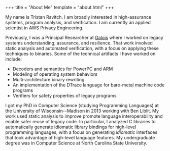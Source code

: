 +++
title = "About Me"
template = "about.html"
+++

My name is Tristan Ravitch.  I am broadly interested in high-assurance systems, program analysis, and verification.  I am currently an applied scientist in AWS Privacy Engineering.

Previously, I was a Principal Researcher at [Galois](https://galois.com/) where I worked on legacy systems understanding, assurance, and resilience. That work involved static analysis and automated verification, with a focus on applying these techniques to binaries. Some of the technical artifacts I have worked on include:

- Decoders and semantics for PowerPC and ARM
- Modeling of operating system behaviors
- Multi-architecture binary rewriting
- An implementation of the DTrace language for bare-metal machine code programs
- Verifiers for safety properties of legacy programs

I got my PhD in Computer Science (studying Programming Languages) at the University of Wisconsin--Madison in 2013 working with Ben Liblit.  My work used static analysis to improve promote language interoperability and enable safer reuse of legacy code.  In particular, I analyzed C libraries to automatically generate idiomatic library bindings for high-level programming languages, with a focus on generating *idiomatic* interfaces that took advantage of high-level language features.  My undergraduate degree was in Computer Science at North Carolina State University.


